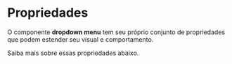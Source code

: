 # Propriedades

O componente **dropdown menu** tem seu próprio conjunto de propriedades que podem estender seu visual e comportamento. 

Saiba mais sobre essas propriedades abaixo.